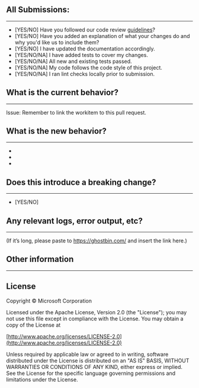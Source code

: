 ## All Submissions:
-------------------------------------
* [YES/NO] Have you followed our code review [guidelines](https://github.com/microsoft/code-with-engineering-playbook/blob/master/pull-requests/code-reviews/readme.md)?
* [YES/NO] Have you added an explanation of what your changes do and why you'd like us to include them?
* [YES/NO] I have updated the documentation accordingly.
* [YES/NO/NA] I have added tests to cover my changes.
* [YES/NO/NA] All new and existing tests passed.
* [YES/NO/NA] My code follows the code style of this project.
* [YES/NO/NA] I ran lint checks locally prior to submission.

## What is the current behavior?
-------------------------------------
<!-- Please describe the current behavior that you are modifying, or link to a relevant issue. -->

Issue: Remember to link the workitem to this pull request.


## What is the new behavior?
-------------------------------------
<!-- Please describe the behavior or changes that are being added by this PR. -->

-
-
-

## Does this introduce a breaking change?
-------------------------------------
- [YES/NO]

<!-- If this introduces a breaking change, please describe the impact and migration path for existing applications below. -->

## Any relevant logs, error output, etc?
-------------------------------------
(If it’s long, please paste to https://ghostbin.com/ and insert the link here.)


## Other information
-------------------------------------
<!-- Any other information that is important to this PR such as screenshots of how the component looks before and after the change. -->


## License
Copyright © Microsoft Corporation

Licensed under the Apache License, Version 2.0 (the "License");
you may not use this file except in compliance with the License.
You may obtain a copy of the License at 

[http://www.apache.org/licenses/LICENSE-2.0](http://www.apache.org/licenses/LICENSE-2.0)

Unless required by applicable law or agreed to in writing, software
distributed under the License is distributed on an "AS IS" BASIS,
WITHOUT WARRANTIES OR CONDITIONS OF ANY KIND, either express or implied.
See the License for the specific language governing permissions and
limitations under the License.